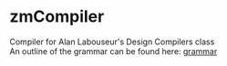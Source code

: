 # zmCompiler
Compiler for Alan Labouseur's Design Compilers class      
An outline of the grammar can be found here: [grammar](http://www.labouseur.com/courses/compilers/grammar.pdf "Grammar")
